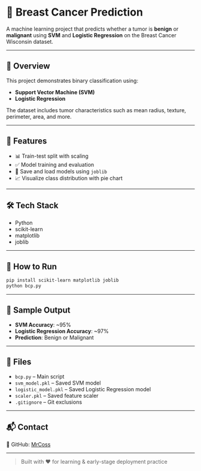 # 🧠 Breast Cancer Prediction

A machine learning project that predicts whether a tumor is **benign** or **malignant** using **SVM** and **Logistic Regression** on the Breast Cancer Wisconsin dataset.

---

## 📌 Overview

This project demonstrates binary classification using:
- **Support Vector Machine (SVM)**
- **Logistic Regression**

The dataset includes tumor characteristics such as mean radius, texture, perimeter, area, and more.

---

## 📂 Features

- 📊 Train-test split with scaling
- ✅ Model training and evaluation
- 💾 Save and load models using `joblib`
- 📈 Visualize class distribution with pie chart

---

## 🛠 Tech Stack

- Python
- scikit-learn
- matplotlib
- joblib

---

## 🚀 How to Run

```bash
pip install scikit-learn matplotlib joblib
python bcp.py
````

---

## 🧪 Sample Output

* **SVM Accuracy**: \~95%
* **Logistic Regression Accuracy**: \~97%
* **Prediction**: Benign or Malignant

---

## 📁 Files

* `bcp.py` – Main script
* `svm_model.pkl` – Saved SVM model
* `logistic_model.pkl` – Saved Logistic Regression model
* `scaler.pkl` – Saved feature scaler
* `.gitignore` – Git exclusions

---

## 📬 Contact

👤 GitHub: [MrCoss](https://github.com/MrCoss)

---

> Built with ❤️ for learning & early-stage deployment practice
